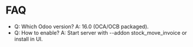 # FAQ

- Q: Which Odoo version? A: 16.0 (OCA/OCB packaged).
- Q: How to enable? A: Start server with --addon stock_move_invoice or install in UI.
